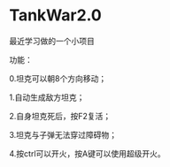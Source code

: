 # TankWar2.0
最近学习做的一个小项目

功能：

  0.坦克可以朝8个方向移动；
  
  1.自动生成敌方坦克；
  
  2.自身坦克死后，按F2复活；
  
  3.坦克与子弹无法穿过障碍物；
  
  4.按ctrl可以开火，按A键可以使用超级开火。
